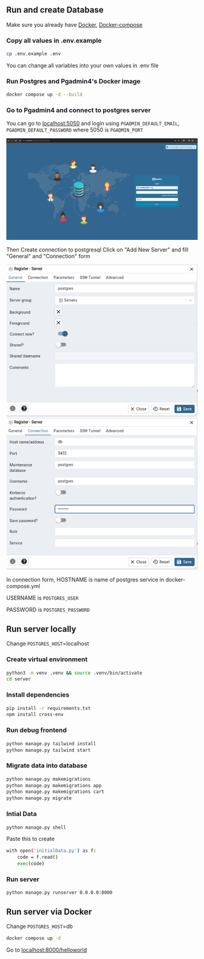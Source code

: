 ## Run and create Database
Make sure you already have [Docker](https://docs.docker.com/engine/install/), [Docker-compose](https://docs.docker.com/compose/install/)

### Copy all values in .env.example
```bash
cp .env.example .env
```
You can change all variables into your own values in .env file

### Run Postgres and Pgadmin4's Docker image

```bash
docker compose up -d --build
```

### Go to Pgadmin4 and connect to postgres server
You can go to [localhost:5050](https://localhost:5050) and login using `PGADMIN_DEFAULT_EMAIL`, `PGADMIN_DEFAULT_PASSWORD` where 5050 is `PGADMIN_PORT`

![PGADMIN LOGIN IMAGE](images/PGADMIN_login.png)

Then Create connection to postgresql
Click on "Add New Server" and fill "General" and "Connection" form

![PGADMIN GENERAL](images/PGADMIN_general.png)
![PGADMIN CONNECTION](images/PGADMIN_connection.png)

In connection form, HOSTNAME is name of postgres service in docker-compose.yml

USERNAME is `POSTGRES_USER`

PASSWORD is `POSTGRES_PASSWORD`

## Run server locally

Change `POSTGRES_HOST`=localhost

### Create virtual environment
```bash
python3 -m venv .venv && source .venv/bin/activate
cd server
```

### Install dependencies
```bash
pip install -r requirements.txt
npm install cross-env
```
### Run debug frontend
```bash
python manage.py tailwind install
python manage.py tailwind start
```

### Migrate data into database
```bash
python manage.py makemigrations
python manage.py makemigrations app
python manage.py makemigrations cart
python manage.py migrate
```

### Intial Data 

```bash
python manage.py shell
```
Paste this to create

```bash
with open('initialData.py') as f:
    code = f.read()
    exec(code)
```

### Run server
```bash
python manage.py runserver 0.0.0.0:8000
```

## Run server via Docker
Change `POSTGRES_HOST`=db

```bash
docker compose up -d
```

Go to [localhost:8000/helloworld](http://localhost:8000/helloworld)
